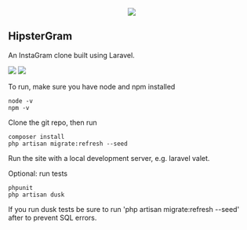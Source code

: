 <p align="center"><img src="https://laravel.com/assets/img/components/logo-laravel.svg"></p>

## HipsterGram

An InstaGram clone built using Laravel.

<img src="https://i.imgur.com/QuCEgkI.png">

<img src="https://i.imgur.com/bkKHxgJ.png">

To run, make sure you have node and npm installed

```
node -v
npm -v
```

Clone the git repo, then run

```
composer install
php artisan migrate:refresh --seed
```

Run the site with a local development server, e.g. laravel valet.


Optional: run tests

```
phpunit
php artisan dusk
```

If you run dusk tests be sure to run 'php artisan migrate:refresh --seed' after to prevent SQL errors.

